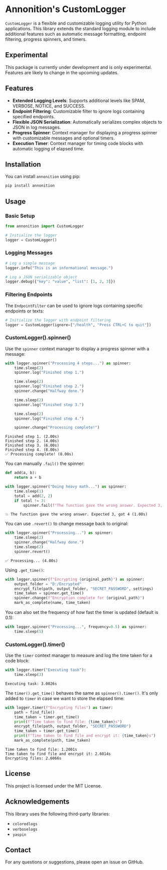 # Annonition's CustomLogger

`CustomLogger` is a flexible and customizable logging utility for Python applications. This library extends the standard logging module to include additional features such as automatic message formatting, endpoint filtering, progress spinners, and timers.

## Experimental

This package is currently under development and is only experimental. Features are likely to change in the upcoming updates.

## Features

- **Extended Logging Levels**: Supports additional levels like SPAM, VERBOSE, NOTICE, and SUCCESS.
- **Endpoint Filtering**: Customizable filter to ignore logs containing specified endpoints.
- **Flexible JSON Serialization**: Automatically serializes complex objects to JSON in log messages.
- **Progress Spinner**: Context manager for displaying a progress spinner with customizable messages and optional timers.
- **Execution Timer**: Context manager for timing code blocks with automatic logging of elapsed time.

## Installation

You can install `annonition` using pip:

```bash
pip install annonition
```

## Usage

### Basic Setup

```python
from annonition import CustomLogger

# Initialize the logger
logger = CustomLogger()
```

### Logging Messages

```python
# Log a simple message
logger.info("This is an informational message.")

# Log a JSON serializable object
logger.debug({"key": "value", "list": [1, 2, 3]})
```

### Filtering Endpoints

The `EndpointFilter` can be used to ignore logs containing specific endpoints or texts:

```python
# Initialize the logger with endpoint filtering
logger = CustomLogger(ignore=["/health", "Press CTRL+C to quit"])
```

### CustomLogger().spinner()

Use the `spinner` context manager to display a progress spinner with a message:

```python
with logger.spinner("Processing 4 steps...") as spinner:
    time.sleep(2)
    spinner.log("Finished step 1.")

    time.sleep(2)
    spinner.log("Finished step 2.")
    spinner.change("Halfway done.")

    time.sleep(2)
    spinner.log("Finished step 3.")

    time.sleep(2)
    spinner.log("Finished step 4.")

    spinner.change("Processing complete!")
```
```
Finished step 1. (2.00s)
Finished step 2. (4.00s)
Finished step 3. (6.00s)
Finished step 4. (8.00s)
✅ Processing complete! (8.00s)
```

You can manually `.fail()` the spinner:
```python
def add(a, b):
    return a + b

with logger.spinner("Doing heavy math...") as spinner:
    time.sleep(1)
    total = add(2, 2)
    if total != 3:
        spinner.fail(f"The function gave the wrong answer. Expected 3, got {total}")
```
```
💥 The function gave the wrong answer. Expected 3, got 4 (1.00s)
```

You can use `.revert()` to change message back to original:
```python
with logger.spinner("Processing...") as spinner:
    time.sleep(2)
    spinner.change("Halfway done.")
    time.sleep(2)
    spinner.revert()
```
```
✅ Processing... (4.00s)
```

Using `.get_time()`:
```python
with logger.spinner(f"Encrypting {original_path}") as spinner:
    output_folder = "D:/Encrypted"
    encrypt_file(path, output_folder, "SECRET_PASSWORD", settings)
    time_taken = spinner.get_time()
    spinner.change(f"Encryption complete for {original_path}")
    mark_as_complete(name, time_taken)
```

You can also set the frequency of how fast the timer is updated (default is 0.1):
```python
with logger.spinner("Processing...", frequency=0.5) as spinner:
    time.sleep(5)
```

### CustomLogger().timer()

Use the `timer` context manager to measure and log the time taken for a code block:

```python
with logger.timer("Executing task"):
    time.sleep(3)
```
```
Executing task: 3.0026s
```

The `timer().get_time()` behaves the same as `spinner().timer()`. It's only added to `timer` in case we want to store the elapsed time:

```python
with logger.timer(f"Encrypting files") as timer:
    path = find_file()
    time_taken = timer.get_time()
    print(f"Time taken to find file: {time_taken}s")
    encrypt_file(path, output_folder, "SECRET_PASSWORD")
    time_taken = timer.get_time()
    print(f"Time taken to find file and encrypt it: {time_taken}s")
    mark_as_complete(path, time_taken)
```
```
Time taken to find file: 1.2001s
Time taken to find file and encrypt it: 2.6014s
Encrypting files: 2.6066s
```

## License

This project is licensed under the MIT License.

## Acknowledgements

This library uses the following third-party libraries:

- `coloredlogs`
- `verboselogs`
- `yaspin`

## Contact

For any questions or suggestions, please open an issue on GitHub.